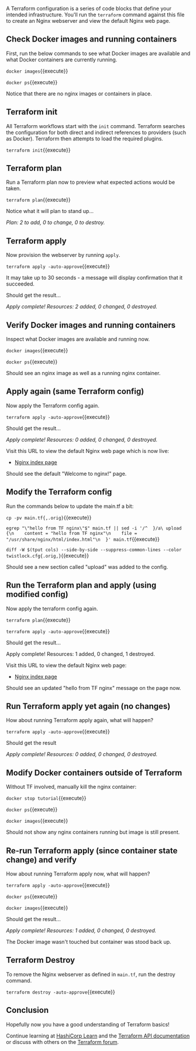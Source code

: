 A Terraform configuration is a series of code blocks that define your intended infrastructure. You'll run the `terraform` command against this file to create an Nginx webserver and view the default Nginx web page.


## Check Docker images and running containers

First, run the below commands to see what Docker images are available and what Docker containers are currently running.

`docker images`{{execute}}

`docker ps`{{execute}}

Notice that there are no nginx images or containers in place.


## Terraform init

All Terraform workflows start with the `init` command. Terraform searches the configuration for both direct and indirect references to providers (such as Docker). Terraform then attempts to load the required plugins.

`terraform init`{{execute}}


## Terraform plan

Run a Terraform plan now to preview what expected actions would be taken.

`terraform plan`{{execute}}

Notice what it will plan to stand up...

*Plan: 2 to add, 0 to change, 0 to destroy.*


## Terraform apply

Now provision the webserver by running `apply`.

`terraform apply -auto-approve`{{execute}}

It may take up to 30 seconds - a message will display confirmation that it succeeded.

Should get the result...

*Apply complete! Resources: 2 added, 0 changed, 0 destroyed.*


## Verify Docker images and running containers

Inspect what Docker images are available and running now.

`docker images`{{execute}}

`docker ps`{{execute}}

Should see an nginx image as well as a running nginx container.


## Apply again (same Terraform config)

Now apply the Terraform config again.

`terraform apply -auto-approve`{{execute}}

Should get the result...

*Apply complete! Resources: 0 added, 0 changed, 0 destroyed.*

Visit this URL to view the default Nginx web page which is now live:

- [Nginx index page](https://[[HOST_SUBDOMAIN]]-80-[[KATACODA_HOST]].environments.katacoda.com/)

Should see the default "Welcome to nginx!" page.


## Modify the Terraform config

Run the commands below to update the main.tf a bit:

`cp -pv main.tf{,.orig}`{{execute}}

`egrep "\"hello from TF nginx\"$" main.tf || sed -i '/^  }/a\ upload {\n    content = "hello from TF nginx"\n    file = "/usr/share/nginx/html/index.html"\n  }' main.tf`{{execute}}

`diff -W $(tput cols) --side-by-side --suppress-common-lines --color twistlock.cfg{.orig,}`{{execute}}

Should see a new section called "upload" was added to the config.


## Run the Terraform plan and apply (using modified config)

Now apply the terraform config again.

`terraform plan`{{execute}}

`terraform apply -auto-approve`{{execute}}

Should get the result...

Apply complete! Resources: 1 added, 0 changed, 1 destroyed.

Visit this URL to view the default Nginx web page:

- [Nginx index page](https://[[HOST_SUBDOMAIN]]-80-[[KATACODA_HOST]].environments.katacoda.com/)

Should see an updated "hello from TF nginx" message on the page now.


## Run Terraform apply yet again (no changes)

How about running Terraform apply again, what will happen?

`terraform apply -auto-approve`{{execute}}

Should get the result

*Apply complete! Resources: 0 added, 0 changed, 0 destroyed.*


## Modify Docker containers outside of Terraform

Without TF involved, manually kill the nginx container:

`docker stop tutorial`{{execute}}

`docker ps`{{execute}}

`docker images`{{execute}}

Should not show any nginx containers running but image is still present.


## Re-run Terraform apply (since container state change) and verify

How about running Terraform apply now, what will happen?

`terraform apply -auto-approve`{{execute}}

`docker ps`{{execute}}

`docker images`{{execute}}

Should get the result...

*Apply complete! Resources: 1 added, 0 changed, 0 destroyed.*

The Docker image wasn't touched but container was stood back up.


## Terraform Destroy 

To remove the Nginx webserver as defined in `main.tf`, run the destroy command.

`terraform destroy -auto-approve`{{execute}}


## Conclusion

Hopefully now you have a good understanding of Terraform basics!

Continue learning at [HashiCorp Learn](https://learn.hashicorp.com/terraform) and the [Terraform API documentation](https://www.terraform.io/) or discuss with others on the [Terraform forum](https://discuss.hashicorp.com/c/terraform-core/27).
